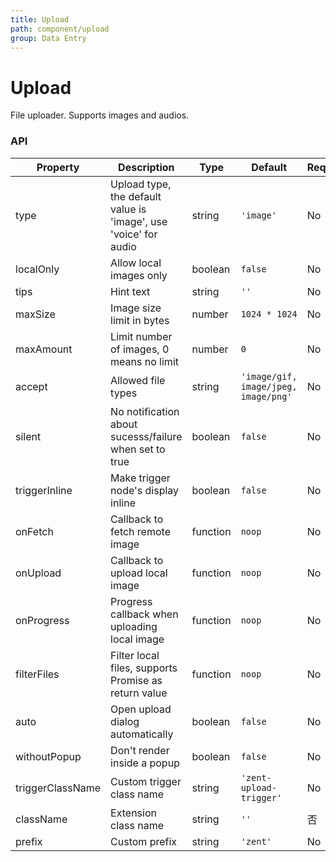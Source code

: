 ```yaml
---
title: Upload
path: component/upload
group: Data Entry
---
```


# Upload

File uploader. Supports images and audios.

### API

| Property | Description | Type | Default | Required |
|------|------|------|--------|--------|
| type | Upload type, the default value is 'image', use 'voice' for audio | string | `'image'` | No |
| localOnly | Allow local images only | boolean | `false` | No |
| tips | Hint text | string | `''` | No |
| maxSize | Image size limit in bytes | number | `1024 * 1024` | No |
| maxAmount | Limit number of images, 0 means no limit | number | `0` | No |
| accept | Allowed file types | string | `'image/gif, image/jpeg, image/png'` | No |
| silent | No notification about sucesss/failure when set to true | boolean | `false` | No |
| triggerInline | Make trigger node's display inline | boolean | `false` | No |
| onFetch | Callback to fetch remote image | function | `noop` | No |
| onUpload | Callback to upload local image | function | `noop` | No |
| onProgress | Progress callback when uploading local image  | function | `noop` | No |
| filterFiles | Filter local files, supports Promise as return value | function | `noop` | No |
| auto | Open upload dialog automatically | boolean | `false` | No |
| withoutPopup | Don't render inside a popup | boolean | `false` | No |
| triggerClassName | Custom trigger class name | string | `'zent-upload-trigger'` | No |
| className | Extension class name | string | `''` | 否 |
| prefix | Custom prefix | string | `'zent'` | No |
